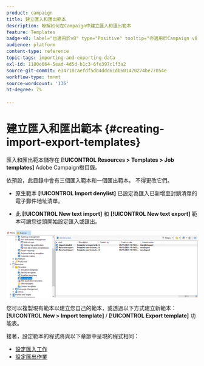 ```yaml
---
product: campaign
title: 建立匯入和匯出範本
description: 瞭解如何在Campaign中建立匯入和匯出範本
feature: Templates
badge-v8: label="也適用於v8" type="Positive" tooltip="亦適用於Campaign v8"
audience: platform
content-type: reference
topic-tags: importing-and-exporting-data
exl-id: 1180e664-5ead-4d5d-b1c3-6fe397c1f3a2
source-git-commit: e34718caefdf5db4ddd61db601420274be77054e
workflow-type: tm+mt
source-wordcount: '136'
ht-degree: 7%

---
```


# 建立匯入和匯出範本 {#creating-import-export-templates}



匯入和匯出範本儲存在 **[!UICONTROL Resources > Templates > Job templates]** Adobe Campaign樹目錄。

依預設，此目錄中會有三個匯入範本和一個匯出範本。 不得更改它們。

* 原生範本 **[!UICONTROL Import denylist]** 已設定為匯入已新增至封鎖清單的電子郵件地址清單。

* 此 **[!UICONTROL New text import]** 和 **[!UICONTROL New text export]** 範本可讓您從頭開始設定匯入或匯出。

![](assets/s_ncs_user_export_wizard_template_create.png)

您可以複製現有範本以建立您自己的範本，或透過以下方式建立新範本： **[!UICONTROL New > Import template]** / **[!UICONTROL Export template]** 功能表。

接著，設定範本的程式將與以下章節中呈現的程式相同：

* [設定匯入工作](../../platform/using/executing-import-jobs.md)
* [設定匯出作業](../../platform/using/executing-export-jobs.md)
